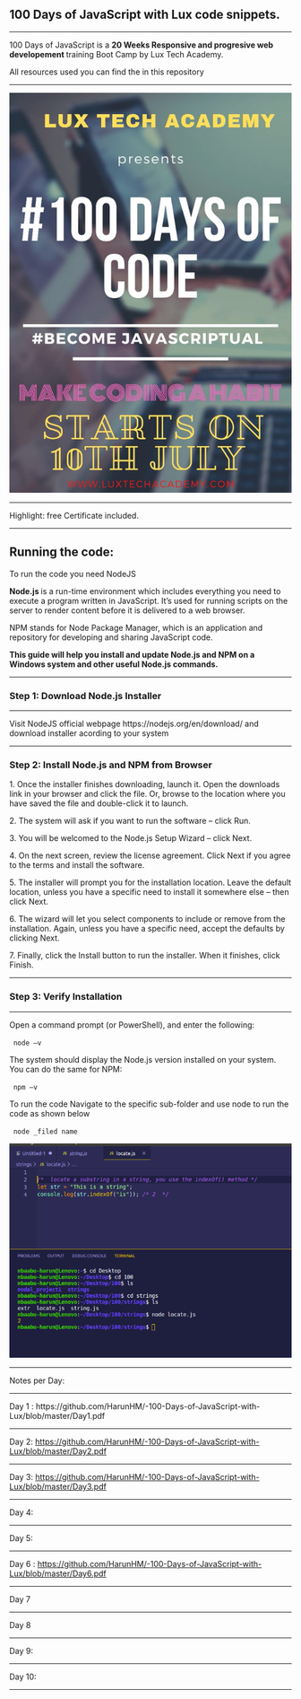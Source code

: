 ##  100 Days of JavaScript with Lux code snippets.
<hr>
<p>100 Days of JavaScript is a <b> 20 Weeks Responsive and progresive web developement </b> training Boot Camp by Lux Tech Academy.</p>
<p> All resources used you can find the in this repository </p>
<hr>

<p align="center">
<img src="https://github.com/HarunHM/-100-Days-of-JavaScript-with-Lux/blob/master/EbsDD8YXQAAIbb7.jpeg">
</p>

<hr>
<p> Highlight: free Certificate included. </p>
<hr>
<h2> Running the code:</h2>

<p> To run the code you need NodeJS</P>
<P> <B> Node.js </b> is a run-time environment which includes everything you need to execute a program written in JavaScript. It’s used for running scripts on the server to render content before it is delivered to a web browser. 
</p>
<p>
  NPM stands for Node Package Manager, which is an application and repository for developing and sharing JavaScript code.
</p>
<p> <b>
  This guide will help you install and update Node.js and NPM on a Windows system and other useful Node.js commands.
</b> </p>  
  <hr>
<h3> Step 1: Download Node.js Installer </h3>
<hr>

<p> Visit NodeJS official webpage https://nodejs.org/en/download/ and download installer acording to your system </p>

<hr><h3>Step 2: Install Node.js and NPM from Browser </h3> </hr>
<p>
1. Once the installer finishes downloading, launch it. Open the downloads link in your browser and click the file. Or, browse to the location where you have saved the file and double-click it to launch.
</p>


<p>
2. The system will ask if you want to run the software – click Run.
</p>
<p>
3. You will be welcomed to the Node.js Setup Wizard – click Next.</p>
<p>
4. On the next screen, review the license agreement. Click Next if you agree to the terms and install the software.</p>
<p>
5. The installer will prompt you for the installation location. Leave the default location, unless you have a specific need to install it somewhere else – then click Next.</p>
<p>
6. The wizard will let you select components to include or remove from the installation. Again, unless you have a specific need, accept the defaults by clicking Next.</p>
<p>
7. Finally, click the Install button to run the installer. When it finishes, click Finish. </p>
<p>
<hr>
<h3>
  Step 3: Verify Installation
</h3>
<hr>
<p> Open a command prompt (or PowerShell), and enter the following: </p>
<code> node –v </code>
<p> The system should display the Node.js version installed on your system. You can do the same for NPM: </p>
<code> npm –v </code> 
<p> To run the code Navigate to the specific sub-folder and use node to run the code as shown below</p>


<code> node _filed name </code>
<p align="center">
<img src="https://github.com/HarunHM/-100-Days-of-JavaScript-with-Lux/blob/master/strings/demo.png">
</p>


<hr />
Notes per Day: 
<hr /> 
Day 1 : https://github.com/HarunHM/-100-Days-of-JavaScript-with-Lux/blob/master/Day1.pdf

<hr />

Day 2: https://github.com/HarunHM/-100-Days-of-JavaScript-with-Lux/blob/master/Day2.pdf

<hr />

Day 3: https://github.com/HarunHM/-100-Days-of-JavaScript-with-Lux/blob/master/Day3.pdf

<hr />

Day 4:

<hr />

Day 5: 

<hr />

Day 6 : https://github.com/HarunHM/-100-Days-of-JavaScript-with-Lux/blob/master/Day6.pdf

<hr />

Day 7 

<hr />

Day 8 

<hr />

Day 9: 

<hr />

Day  10: 

<hr />



